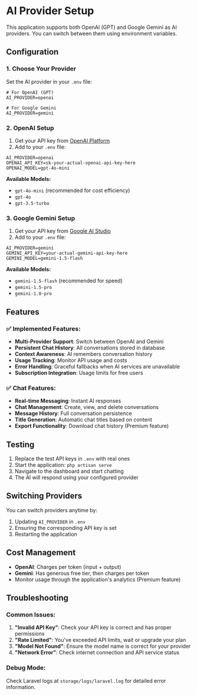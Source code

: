 # AI Provider Setup

This application supports both OpenAI (GPT) and Google Gemini as AI providers. You can switch between them using environment variables.

## Configuration

### 1. Choose Your Provider

Set the AI provider in your `.env` file:

```env
# For OpenAI (GPT)
AI_PROVIDER=openai

# For Google Gemini
AI_PROVIDER=gemini
```

### 2. OpenAI Setup

1. Get your API key from [OpenAI Platform](https://platform.openai.com/api-keys)
2. Add to your `.env` file:

```env
AI_PROVIDER=openai
OPENAI_API_KEY=sk-your-actual-openai-api-key-here
OPENAI_MODEL=gpt-4o-mini
```

**Available Models:**
- `gpt-4o-mini` (recommended for cost efficiency)
- `gpt-4o`
- `gpt-3.5-turbo`

### 3. Google Gemini Setup

1. Get your API key from [Google AI Studio](https://aistudio.google.com/app/apikey)
2. Add to your `.env` file:

```env
AI_PROVIDER=gemini
GEMINI_API_KEY=your-actual-gemini-api-key-here
GEMINI_MODEL=gemini-1.5-flash
```

**Available Models:**
- `gemini-1.5-flash` (recommended for speed)
- `gemini-1.5-pro`
- `gemini-1.0-pro`

## Features

### ✅ **Implemented Features:**
- **Multi-Provider Support**: Switch between OpenAI and Gemini
- **Persistent Chat History**: All conversations stored in database
- **Context Awareness**: AI remembers conversation history
- **Usage Tracking**: Monitor API usage and costs
- **Error Handling**: Graceful fallbacks when AI services are unavailable
- **Subscription Integration**: Usage limits for free users

### ✅ **Chat Features:**
- **Real-time Messaging**: Instant AI responses
- **Chat Management**: Create, view, and delete conversations
- **Message History**: Full conversation persistence
- **Title Generation**: Automatic chat titles based on content
- **Export Functionality**: Download chat history (Premium feature)

## Testing

1. Replace the test API keys in `.env` with real ones
2. Start the application: `php artisan serve`
3. Navigate to the dashboard and start chatting
4. The AI will respond using your configured provider

## Switching Providers

You can switch providers anytime by:
1. Updating `AI_PROVIDER` in `.env`
2. Ensuring the corresponding API key is set
3. Restarting the application

## Cost Management

- **OpenAI**: Charges per token (input + output)
- **Gemini**: Has generous free tier, then charges per token
- Monitor usage through the application's analytics (Premium feature)

## Troubleshooting

### Common Issues:

1. **"Invalid API Key"**: Check your API key is correct and has proper permissions
2. **"Rate Limited"**: You've exceeded API limits, wait or upgrade your plan
3. **"Model Not Found"**: Ensure the model name is correct for your provider
4. **"Network Error"**: Check internet connection and API service status

### Debug Mode:

Check Laravel logs at `storage/logs/laravel.log` for detailed error information.